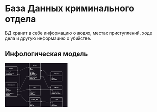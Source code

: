 # База Данных криминального отдела
БД хранит в себе информацию о людях, местах приступлений, ходе дела и другую информацию о убийстве.

## Инфологическая модель

<img src="https://github.com/vnikolaenko-dev/ITMO/blob/main/1%20year/DataBases/lab1/pictures/info.png" width="200">
